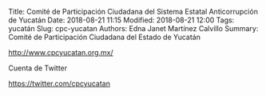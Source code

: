 Title: Comité de Participación Ciudadana del Sistema Estatal Anticorrupción de Yucatán
Date: 2018-08-21 11:15
Modified: 2018-08-21 12:00
Tags: yucatán
Slug: cpc-yucatan
Authors: Edna Janet Martínez Calvillo
Summary: Comité de Participación Ciudadana del Estado de Yucatán

<http://www.cpcyucatan.org.mx/>

Cuenta de Twitter

<https://twitter.com/cpcyucatan>
 
